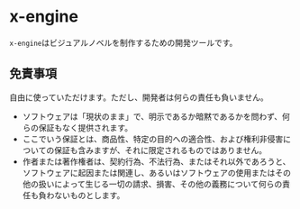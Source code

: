x-engine
========
`x-engine`はビジュアルノベルを制作するための開発ツールです。

## 免責事項
自由に使っていただけます。ただし、開発者は何らの責任も負いません。

* ソフトウェアは「現状のまま」で、明示であるか暗黙であるかを問わず、何らの保証もなく提供されます。
* ここでいう保証とは、商品性、特定の目的への適合性、および権利非侵害についての保証も含みますが、それに限定されるものではありません。
* 作者または著作権者は、契約行為、不法行為、またはそれ以外であろうと、ソフトウェアに起因または関連し、あるいはソフトウェアの使用またはその他の扱いによって生じる一切の請求、損害、その他の義務について何らの責任も負わないものとします。
